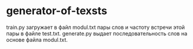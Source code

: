 # generator-of-texsts
train.py загружает в файл modul.txt пары слов и частоту встречи этой пары в файле test.txt.
generate.py выдает последовательность слов на основе файла modul.txt.
